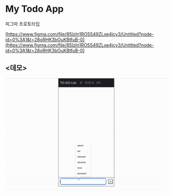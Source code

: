 # My Todo App
 
 피그마 프로토타입

[https://www.figma.com/file/85lzIn1RO5S49ZLxe4jcy3/Untitled?node-id=0%3A1&t=28oRHK3bOuKBtfuB-0](https://www.figma.com/file/85lzIn1RO5S49ZLxe4jcy3/Untitled?node-id=0%3A1&t=28oRHK3bOuKBtfuB-0)


## <데모>
<img src="https://raw.githubusercontent.com/junpotatoes/Todo/678fd2a6ad3f19f772e87ef79da1514a2c216933/demo.gif">
